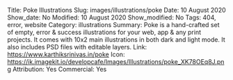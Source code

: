 Title: Poke Illustrations
Slug: images/illustrations/poke
Date: 10 August 2020
Show_date: No
Modified: 10 August 2020
Show_modified: No
Tags: 404, error, website
Category: illustrations
Summary: Poke is a hand-crafted set of empty, error & success illustrations for your web, app & any print projects. It comes with 10x2 main illustrations in both dark and light mode. It also includes PSD files with editable layers.
Link: https://www.karthiksrinivas.in/poke
Icon: https://ik.imagekit.io/developcafe/Images/Illustrations/poke_XK78OEq8J.png
Attribution: Yes
Commercial: Yes
 
